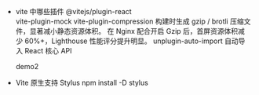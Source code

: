 - vite 中哪些插件
    @vitejs/plugin-react  
    vite-plugin-mock
    vite-plugin-compression
    构建时生成 gzip / brotli 压缩文件，显著减小静态资源体积。
    在 Nginx 配合开启 Gzip 后，首屏资源体积减少 60%+，Lighthouse 性能评分提升明显。
    unplugin-auto-import
    自动导入 React 核心 API

    demo2


- Vite 原生支持 Stylus
    npm install -D stylus
